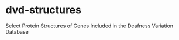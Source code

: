 dvd-structures
==============

Select Protein Structures of Genes Included in the Deafness Variation Database

